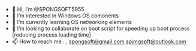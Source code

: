 - 👋 Hi, I’m @SPONGSOFT5955
- 👀 I’m interested in Windows OS comonents
- 🌱 I’m currently learning OS networking elements
- 💞️ I’m looking to collaborate on boot script for speeding up boot process [reducing process loading time]
- 📫 How to reach me ... spongsoft@gmail.com
spimgspft@outlook.com

<!---
SPONGSOFT5955/SPONGSOFT5955 is a ✨ special ✨ repository because its `README.md` (this file) appears on your GitHub profile.
You can click the Preview link to take a look at your changes.
--->

